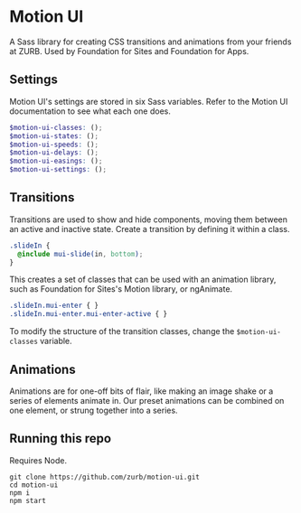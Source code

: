 # Motion UI

A Sass library for creating CSS transitions and animations from your friends at ZURB. Used by Foundation for Sites and Foundation for Apps.

## Settings

Motion UI's settings are stored in six Sass variables. Refer to the Motion UI documentation to see what each one does.

```scss
$motion-ui-classes: ();
$motion-ui-states: ();
$motion-ui-speeds: ();
$motion-ui-delays: ();
$motion-ui-easings: ();
$motion-ui-settings: ();
```

## Transitions

Transitions are used to show and hide components, moving them between an active and inactive state. Create a transition by defining it within a class.

```scss
.slideIn {
  @include mui-slide(in, bottom);
}
```

This creates a set of classes that can be used with an animation library, such as Foundation for Sites's Motion library, or ngAnimate.

```css
.slideIn.mui-enter { }
.slideIn.mui-enter.mui-enter-active { }
```

To modify the structure of the transition classes, change the `$motion-ui-classes` variable.

## Animations

Animations are for one-off bits of flair, like making an image shake or a series of elements animate in. Our preset animations can be combined on one element, or strung together into a series.

## Running this repo

Requires Node.

```
git clone https://github.com/zurb/motion-ui.git
cd motion-ui
npm i
npm start
```